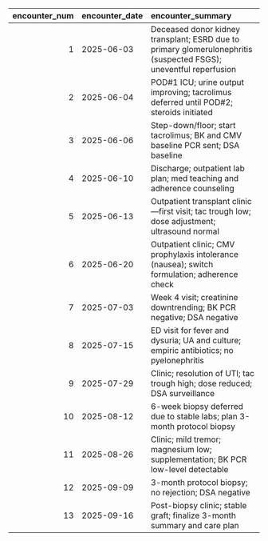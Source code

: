 |   encounter_num | encounter_date   | encounter_summary                                                                                                 |
|----------------:|:-----------------|:------------------------------------------------------------------------------------------------------------------|
|               1 | 2025-06-03       | Deceased donor kidney transplant; ESRD due to primary glomerulonephritis (suspected FSGS); uneventful reperfusion |
|               2 | 2025-06-04       | POD#1 ICU; urine output improving; tacrolimus deferred until POD#2; steroids initiated                            |
|               3 | 2025-06-06       | Step-down/floor; start tacrolimus; BK and CMV baseline PCR sent; DSA baseline                                     |
|               4 | 2025-06-10       | Discharge; outpatient lab plan; med teaching and adherence counseling                                             |
|               5 | 2025-06-13       | Outpatient transplant clinic—first visit; tac trough low; dose adjustment; ultrasound normal                      |
|               6 | 2025-06-20       | Outpatient clinic; CMV prophylaxis intolerance (nausea); switch formulation; adherence check                      |
|               7 | 2025-07-03       | Week 4 visit; creatinine downtrending; BK PCR negative; DSA negative                                              |
|               8 | 2025-07-15       | ED visit for fever and dysuria; UA and culture; empiric antibiotics; no pyelonephritis                            |
|               9 | 2025-07-29       | Clinic; resolution of UTI; tac trough high; dose reduced; DSA surveillance                                        |
|              10 | 2025-08-12       | 6-week biopsy deferred due to stable labs; plan 3-month protocol biopsy                                           |
|              11 | 2025-08-26       | Clinic; mild tremor; magnesium low; supplementation; BK PCR low-level detectable                                  |
|              12 | 2025-09-09       | 3-month protocol biopsy; no rejection; DSA negative                                                               |
|              13 | 2025-09-16       | Post-biopsy clinic; stable graft; finalize 3-month summary and care plan                                          |